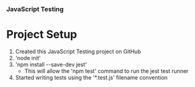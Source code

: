 
### JavaScript Testing

# Project Setup

1) Created this JavaScript Testing project on GitHub
2) 'node init'
2) 'npm install --save-dev jest'
    * This will allow the 'npm test' command to run the jest test runner
3) Started writing tests using the '*.test.js' filename convention